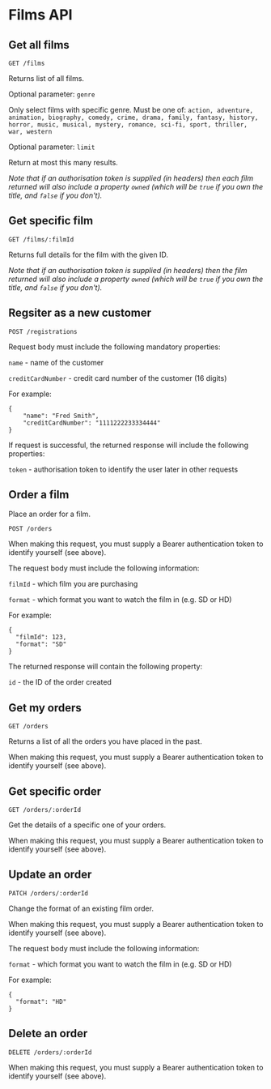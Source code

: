 # Films API

## Get all films

```GET /films```

Returns list of all films.

Optional parameter: ```genre```

Only select films with specific genre.
Must be one of: ```action, adventure, animation, biography, comedy, crime, drama, family, fantasy, history, horror, music, musical, mystery, romance, sci-fi, sport, thriller, war, western```

Optional parameter: ```limit```

Return at most this many results.

*Note that if an authorisation token is supplied (in headers) then each film returned will also include a property ```owned``` (which will be ```true``` if you own the title, and ```false``` if you don't).*

## Get specific film

```GET /films/:filmId```

Returns full details for the film with the given ID.

*Note that if an authorisation token is supplied (in headers) then the film returned will also include a property ```owned``` (which will be ```true``` if you own the title, and ```false``` if you don't).*

## Regsiter as a new customer

```POST /registrations```

Request body must include the following mandatory properties:

```name``` - name of the customer

```creditCardNumber``` - credit card number of the customer (16 digits)

For example:

```
{
    "name": "Fred Smith",
    "creditCardNumber": "1111222233334444"
}
```

If request is successful, the returned response will include the following properties:

```token``` - authorisation token to identify the user later in other requests

## Order a film

Place an order for a film.

```POST /orders```

When making this request, you must supply a Bearer authentication token to identify yourself (see above).

The request body must include the following information:

```filmId``` - which film you are purchasing

```format``` - which format you want to watch the film in (e.g. SD or HD)

For example:

```
{
  "filmId": 123,
  "format": "SD"
}
```

The returned response will contain the following property:

```id``` - the ID of the order created

## Get my orders

```GET /orders```

Returns a list of all the orders you have placed in the past.

When making this request, you must supply a Bearer authentication token to identify yourself (see above).

## Get specific order

```GET /orders/:orderId```

Get the details of a specific one of your orders.

When making this request, you must supply a Bearer authentication token to identify yourself (see above).

## Update an order

```PATCH /orders/:orderId```

Change the format of an existing film order.

When making this request, you must supply a Bearer authentication token to identify yourself (see above).

The request body must include the following information:

```format``` - which format you want to watch the film in (e.g. SD or HD)

For example:

```
{
  "format": "HD"
}
```

## Delete an order

```DELETE /orders/:orderId```

When making this request, you must supply a Bearer authentication token to identify yourself (see above).
